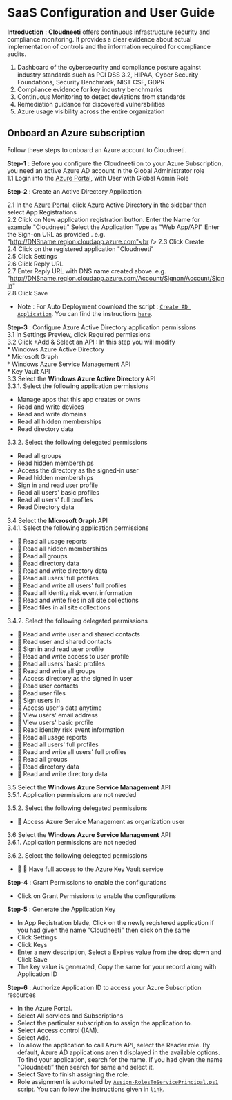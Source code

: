 ﻿
# SaaS Configuration and User Guide 

**Introduction** : **Cloudneeti**  offers continuous infrastructure security and compliance monitoring. It provides a clear evidence about actual implementation of controls and the information required for compliance audits.


1. Dashboard of the cybersecurity and compliance posture against industry standards such as PCI DSS 3.2, HIPAA, Cyber Security Foundations, Security Benchmark, NIST CSF, GDPR 
2. Compliance evidence for key industry benchmarks 
3. Continuous Monitoring to detect deviations from standards 
4. Remediation guidance for discovered vulnerabilities 
5. Azure usage visibility across the entire organization


## Onboard an Azure subscription

Follow these steps to onboard an Azure account to Cloudneeti. 

**Step-1** : Before you configure the Cloudneeti on to your Azure Subscription, you need an active Azure AD account in the Global Administrator role<br />
1.1  Login into the [Azure Portal](https://portal.azure.com/), with User with Global Admin Role

**Step-2** : Create an Active Directory Application

2.1	In the [Azure Portal](https://docs.microsoft.com/en-us/azure/active-directory/develop/howto-create-service-principal-portal), click Azure Active Directory in the sidebar then select App Registrations<br />
2.2	Click on New application registration button. Enter the Name for example "Cloudneeti" Select the Application Type as "Web App/API" Enter the Sign-on URL as provided . e.g. "http://DNSname.region.cloudapp.azure.com"<br />
2.3	Click Create <br />
2.4	Click on the registered application "Cloudneeti" <br />
2.5	Click Settings <br />
2.6	Click Reply URL <br />
2.7	Enter Reply URL with DNS name created above. e.g. "http://DNSname.region.cloudapp.azure.com/Account/Signon/Account/SignIn" <br />
2.8	Click Save <br />
* Note : For Auto Deployment download the script : [`Create AD Application`](https://github.com/AvyanConsultingCorp/docs_cloudneeti/blob/master/scripts/Create-ServicePrincipal.ps1). You can find the instructions  [`here`](create-service-principal.html).

**Step-3** : Configure Azure Active Directory application permissions <br />
3.1 In Settings Preview, click Required permissions <br />
3.2 Click +Add & Select an API : In this step you will modify  <br />
    * Windows Azure Active Directory <br />
    * Microsoft Graph <br />
    * Windows Azure Service Management API <br />
    * Key Vault API <br />
3.3 Select the **Windows Azure Active Directory** API  <br />
 3.3.1.	Select the following application permissions <br /> 
 * Manage apps that this app creates or owns  <br />
 * Read and write devices  <br /> 
 * Read and write domains  <br /> 
 * Read all hidden memberships  <br />
 * Read directory data  <br />
 
3.3.2.	Select the following delegated permissions <br /> 
* Read all groups
* Read hidden memberships
* Access the directory as the signed-in user
* Read hidden memberships
* Sign in and read user profile
* Read all users' basic profiles
* Read all users' full profiles
* Read Directory data

3.4 Select the **Microsoft Graph** API  <br />
 3.4.1.	Select the following application permissions <br /> 
* 	Read all usage reports
* 	Read all hidden memberships
* 	Read all groups
* 	Read directory data
* 	Read and write directory data
* 	Read all users' full profiles
* 	Read and write all users' full profiles
* 	Read all identity risk event information
* 	Read and write files in all site collections
* 	Read files in all site collections

3.4.2.	Select the following delegated permissions <br /> 
* 	Read and write user and shared contacts
* 	Read user and shared contacts
* 	Sign in and read user profile
* 	Read and write access to user profile
* 	Read all users' basic profiles
* 	Read and write all groups
* 	Access directory as the signed in user
* 	Read user contacts
* 	Read user files
* 	Sign users in
* 	Access user's data anytime
* 	View users' email address
* 	View users' basic profile
* 	Read identity risk event information
* 	Read all usage reports
* 	Read all users' full profiles
* 	Read and write all users' full profiles
* 	Read all groups
* 	Read directory data
* 	Read and write directory data


3.5 Select the **Windows Azure Service Management** API  <br />
 3.5.1.	Application permissions are not needed  <br /> 

3.5.2.	Select the following delegated permissions <br /> 
* 	Access Azure Service Management as organization user

3.6 Select the **Windows Azure Service Management** API  <br />
 3.6.1.	Application permissions are not needed  <br /> 

3.6.2.	Select the following delegated permissions <br /> 
* 		Have full access to the Azure Key Vault service

**Step-4** : Grant Permissions to enable the configurations
* Click on Grant Permissions to enable the configurations


**Step-5** : Generate the Application Key
* In App Registration blade, Click on the newly registered application if you had given the name "Cloudneeti" then click on the same
* Click Settings
* Click Keys
* Enter a new description, Select a Expires value from the drop down and Click Save
* The key value is generated, Copy the same for your record along with Application ID

**Step-6** : Authorize Application ID to access your Azure Subscription resources

* In the Azure Portal.
* Select All services and Subscriptions
* Select the particular subscription to assign the application to.
* Select Access control (IAM).
* Select Add.
* To allow the application to call Azure API, select the Reader role. By default, Azure AD applications aren't displayed in the available options. To find your application, search for the name. If you had given the name "Cloudneeti” then search for same and select it.
* Select Save to finish assigning the role.
* Role assignment is automated by [`Assign-RolesToServicePrincipal.ps1`](https://github.com/AvyanConsultingCorp/docs_cloudneeti/blob/master/script/Assign-RolesToServicePrincipal.ps1) script. You can follow the instructions given in [`link`](assign-roles-to-sp.html).

